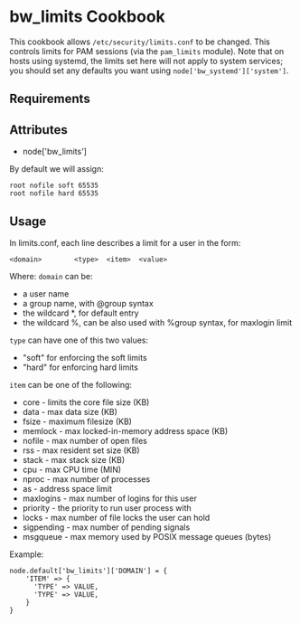 bw_limits Cookbook
====================
This cookbook allows `/etc/security/limits.conf` to be changed. This controls
limits for PAM sessions (via the `pam_limits` module). Note that on hosts using
systemd, the limits set here will not apply to system services; you should set
any defaults you want using `node['bw_systemd']['system']`.

Requirements
------------

Attributes
----------
* node['bw_limits']

By default we will assign:

    root nofile soft 65535
    root nofile hard 65535

Usage
-----
In limits.conf, each line describes a limit for a user in the form:

    <domain>        <type>  <item>  <value>

Where:
`domain` can be:

* a user name
* a group name, with @group syntax
* the wildcard *, for default entry
* the wildcard %, can be also used with %group syntax,
  for maxlogin limit

`type` can have one of this two values:

* "soft" for enforcing the soft limits
* "hard" for enforcing hard limits

`item` can be one of the following:

* core - limits the core file size (KB)
* data - max data size (KB)
* fsize - maximum filesize (KB)
* memlock - max locked-in-memory address space (KB)
* nofile - max number of open files
* rss - max resident set size (KB)
* stack - max stack size (KB)
* cpu - max CPU time (MIN)
* nproc - max number of processes
* as - address space limit
* maxlogins - max number of logins for this user
* priority - the priority to run user process with
* locks - max number of file locks the user can hold
* sigpending - max number of pending signals
* msgqueue - max memory used by POSIX message queues (bytes)

Example:

    node.default['bw_limits']['DOMAIN'] = {
        'ITEM' => {
          'TYPE' => VALUE,
          'TYPE' => VALUE,
        }
    }
